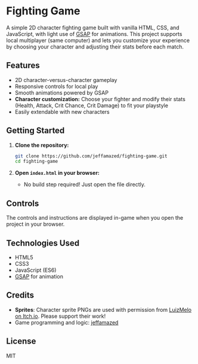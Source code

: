 # Fighting Game

A simple 2D character fighting game built with vanilla HTML, CSS, and JavaScript, with light use of [GSAP](https://greensock.com/gsap/) for animations. This project supports local multiplayer (same computer) and lets you customize your experience by choosing your character and adjusting their stats before each match.

## Features

- 2D character-versus-character gameplay
- Responsive controls for local play
- Smooth animations powered by GSAP
- **Character customization:** Choose your fighter and modify their stats (Health, Attack, Crit Chance, Crit Damage) to fit your playstyle
- Easily extendable with new characters

## Getting Started

1. **Clone the repository:**
   ```bash
   git clone https://github.com/jeffamazed/fighting-game.git
   cd fighting-game
   ```

2. **Open `index.html` in your browser:**
   - No build step required! Just open the file directly.

## Controls

The controls and instructions are displayed in-game when you open the project in your browser.

## Technologies Used

- HTML5
- CSS3
- JavaScript (ES6)
- [GSAP](https://greensock.com/gsap/) for animation

## Credits

- **Sprites**: Character sprite PNGs are used with permission from [LuizMelo on Itch.io](https://luizmelo.itch.io/). Please support their work!
- Game programming and logic: [jeffamazed](https://github.com/jeffamazed)

## License

MIT
